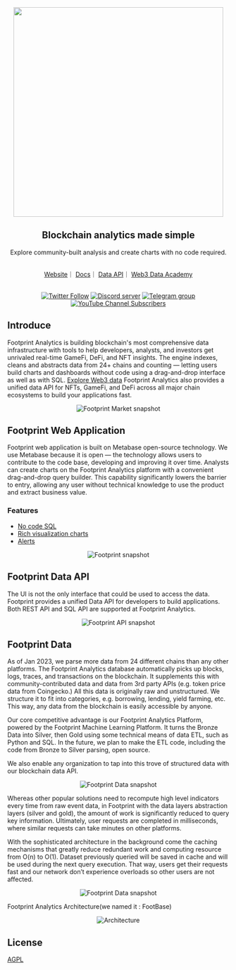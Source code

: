<div align="center">
  <div align=center><img src="https://files.readme.io/be7e289-_2.png" width=" 476 "></div>
  <h2 align="center">
    Blockchain analytics made simple
  </h2>
  <p>Explore community-built analysis and create charts with no code required.</p>
  <br />
 <a href="https://www.footprint.network/">Website</a>｜
 <a href="https://docs.footprint.network/docs">Docs</a>｜
 <a href="https://www.footprint.network/data-api">Data API</a>｜
 <a href="https://www.footprint.network/news/academy">Web3 Data Academy </a>
  <p>
    <br />
    <a href="https://twitter.com/Footprint_Data"><img alt="Twitter Follow" src="https://img.shields.io/twitter/follow/Footprint_Data?label=Follow"></a>
    <a href="https://discord.gg/3HYaR6USM7"><img src="https://img.shields.io/discord/864829036294307881?color=5865F2&logo=discord&logoColor=white&label=discord" alt="Discord server" /></a>
    <a href="https://t.me/joinchat/4-ocuURAr2thODFh"><img src="https://img.shields.io/badge/telegram-blue?color=blue&logo=telegram&logoColor=white" alt="Telegram group" /></a>
    <a href="https://www.youtube.com/c/FootprintAnalytics"><img alt="YouTube Channel Subscribers" src="https://img.shields.io/youtube/channel/subscribers/UCKwZbKyuhWveetGhZcNtSTg?style=social"></a>
  </p>
</div>

## Introduce
Footprint Analytics is building blockchain's most comprehensive data infrastructure with tools to help developers, analysts, and investors get unrivaled real-time GameFi, DeFi, and NFT insights.
The engine indexes, cleans and abstracts data from 24+ chains and counting — letting users build charts and dashboards without code using a drag-and-drop interface as well as with SQL. [Explore Web3 data](https://www.footprint.network/dashboards)
Footprint Analytics also provides a unified data API for NFTs, GameFi, and DeFi across all major chain ecosystems to build your applications fast.

<div align="center">
    <img src="https://static.footprint.network/github/footprint_website.png" alt="Footprint Market snapshot"/>
</div>

## Footprint Web Application
Footprint web application is built on Metabase open-source technology. We use Metabase because it is open — the technology allows users to contribute to the code base, developing and improving it over time.
Analysts can create charts on the Footprint Analytics platform with a convenient drag-and-drop query builder. This capability significantly lowers the barrier to entry, allowing any user without technical knowledge to use the product and extract business value.

### Features
- [No code SQL](https://docs.footprint.network/docs/no-code)
- [Rich visualization charts](https://docs.footprint.network/docs/line-chart)
- [Alerts](https://docs.footprint.network/docs/alerts)

<div align=center>
    <img src="https://static.footprint.network/github/footprint_web_readme.png" alt="Footprint snapshot"/>
</div>

## Footprint Data API
The UI is not the only interface that could be used to access the data. Footprint provides a unified Data API for developers to build applications. Both REST API and SQL API are supported at Footprint Analytics.

<div align="center">
    <img src="https://static.footprint.network/github/footprint_api_readme.png" alt="Footprint API snapshot"/>
</div>

## Footprint Data
As of Jan 2023, we parse more data from 24 different chains than any other platforms. The Footprint Analytics database automatically picks up blocks, logs, traces, and transactions on the blockchain. It supplements this with community-contributed data and data from 3rd party APIs (e.g. token price data from Coingecko.) All this data is originally raw and unstructured. We structure it to fit into categories, e.g. borrowing, lending, yield farming, etc. This way, any data from the blockchain is easily accessible by anyone.

Our core competitive advantage is our Footprint Analytics Platform, powered by the Footprint Machine Learning Platform. It turns the Bronze Data into Silver, then Gold using some technical means of data ETL, such as Python and SQL. In the future, we plan to make the ETL code, including the code from Bronze to Silver parsing, open source.

We also enable any organization to tap into this trove of structured data with our blockchain data API.

<div align="center">
    <img src="https://files.readme.io/2ab5caf-Screenshot_2022-10-27_at_08.35.37.png" alt="Footprint Data snapshot"/>
</div>

Whereas other popular solutions need to recompute high level indicators every time from raw event data, in Footprint with the data layers abstraction layers (silver and gold), the amount of work is significantly reduced to query key information. Ultimately, user requests are completed in milliseconds, where similar requests can take minutes on other platforms.

With the sophisticated architecture in the background come the caching mechanisms that greatly reduce redundant work and computing resource from O(n) to O(1). Dataset previously queried will be saved in cache and will be used during the next query execution. That way, users get their requests fast and our network don’t experience overloads so other users are not affected.

<div align="center">
    <img src="https://files.readme.io/27f1034-d411037b-7258-436c-b696-5bc7c10e8e13.jpg" alt="Footprint Data snapshot"/>
</div>

Footprint Analytics Architecture(we named it : FootBase)

<div align="center">
    <img src="https://user-images.githubusercontent.com/2989631/222377710-6b811671-7eca-470c-83b5-993dfec3ec1e.png" alt="Architecture"/>
</div>


## License
[AGPL](https://opensource.org/licenses/AGPL-3.0)
